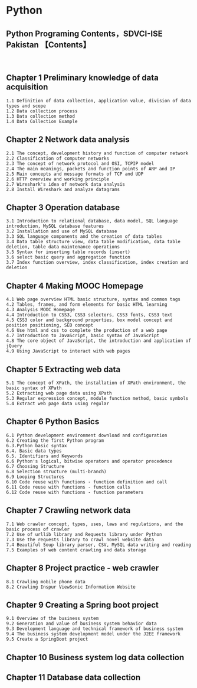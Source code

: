 # Python
Python Programing Contents，SDVCI-ISE Pakistan 【Contents】
---
<br>

## Chapter 1 Preliminary knowledge of data acquisition
	1.1 Definition of data collection, application value, division of data types and scope
	1.2 Data collection process
	1.3 Data collection method
	1.4 Data Collection Example
## Chapter 2 Network data analysis
	2.1 The concept, development history and function of computer network
	2.2 Classification of computer networks
	2.3 The concept of network protocol and OSI, TCPIP model
	2.4 The main meanings, packets and function points of ARP and IP
	2.5 Main concepts and message formats of TCP and UDP
	2.6 HTTP overview and working principle
	2.7 Wireshark's idea of network data analysis
	2.8 Install Wireshark and analyze datagrams
## Chapter 3 Operation database
	3.1 Introduction to relational database, data model, SQL language introduction, MySQL database features
	3.2 Installation and use of MySQL database
	3.3 SQL language components and the creation of data tables
	3.4 Data table structure view, data table modification, data table deletion, table data maintenance operations
	3.5 Syntax for inserting table records (insert)
	3.6 select basic query and aggregation function
	3.7 Index function overview, index classification, index creation and deletion
## Chapter 4 Making MOOC Homepage
	4.1 Web page overview HTML basic structure, syntax and common tags
	4.2 Tables, frames, and form elements for basic HTML learning
	4.3 Analysis MOOC Homepage
	4.4 Introduction to CSS3, CSS3 selectors, CSS3 fonts, CSS3 text
	4.5 CSS3 color and background properties, box model concept and position positioning, SEO concept
	4.6 Use html and css to complete the production of a web page
	4.7 Introduction to JavaScript, basic syntax of JavaScript
	4.8 The core object of JavaScript, the introduction and application of jQuery
	4.9 Using JavaScript to interact with web pages

## Chapter 5 Extracting web data
	5.1 The concept of XPath, the installation of XPath environment, the basic syntax of XPath
	5.2 Extracting web page data using XPath
	5.3 Regular expression concept, module function method, basic symbols
	5.4 Extract web page data using regular

## Chapter 6 Python Basics
	6.1 Python development environment download and configuration
	6.2 Creating the first Python program
	6.3.Python basic syntax
	6.4. Basic data types
	6.5. Identifiers and Keywords
	6.6 Python's logical, bitwise operators and operator precedence
	6.7 Choosing Structure
	6.8 Selection structure (multi-branch)
	6.9 Looping Structures
	6.10 Code reuse with functions - function definition and call
	6.11 Code reuse with functions - function calls
	6.12 Code reuse with functions - function parameters

## Chapter 7 Crawling network data
	7.1 Web crawler concept, types, uses, laws and regulations, and the basic process of crawler
	7.2 Use of urllib library and Requests library under Python
	7.3 Use the requests library to crawl novel website data
	7.4 Beautiful Soup library parser, CSV, MySQL data writing and reading
	7.5 Examples of web content crawling and data storage

## Chapter 8 Project practice - web crawler
	8.1 Crawling mobile phone data
	8.2 Crawling Inspur ViewSonic Information Website

## Chapter 9 Creating a Spring boot project
	9.1 Overview of the business system
	9.2 Generation and value of business system behavior data
	9.3 Development language and technical framework of business system
	9.4 The business system development model under the J2EE framework
	9.5 Create a SpringBoot project

## Chapter 10 Business system log data collection
## Chapter 11 Database data collection


